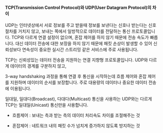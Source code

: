 #### TCP(Transmission Control Protocol)와 UDP(User Datagram Protocol)의 차이

UDP는 인터넷상에서 서로 정보를 주고 받을때 정보를 보낸다는 신호나 받는다는 신호 절차를 거치지 않고, 보내는 쪽에서 일방적으로 데이터를 전달하는 통신 프로토콜입니다. TCP와 다르게 연결 설정이 없으며, 혼잡 제어를 하지 않기 때문에 전송 속도가 빠릅니다. 대신 데이터 전송에 대한 보장을 하지 않기 때문에 패킷 손상이 발생할 수 있어 신뢰성보다 연속성이 중요한 실시간 스트리밍 같은 서비스에 주로 사용됩니다. 

TCP는 신뢰성있는 데이터 전송을 지원하는 연결 지향형 프로토콜입니다. UDP와 다르게 데이터의 경계를 구분하지 않고, 

3-way handshaking 과정을 통해 연결 후 통신을 시작하는데 흐름 제어와 혼잡 제어를 지원하며 데이터의 순서를 보장합니다. 주로 대용량의 데이터나 중요한 데이터 전송에 이용됩니다. 

일대일, 일대다(Broadcast), 다대다(Multicast) 통신을 사용하는 UDP와는 다르게 TCP는 일대일(Unicast) 통신만을 사용합니다.


- 흐름제어 : 보내는 측과 받는 측의 데이터 처리속도 차이를 조절해주는 것 

- 혼잡제어 : 네트워크 내의 패킷 수가 넘치게 증가하지 않도록 방지하는 것
